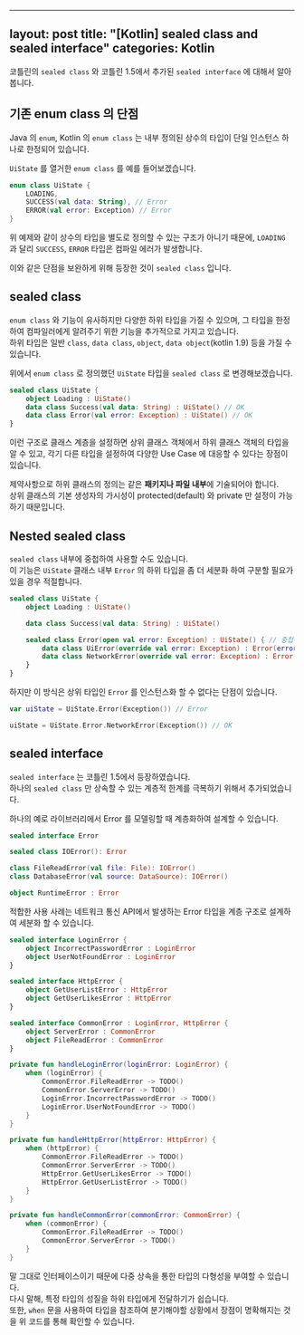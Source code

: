  ---
layout: post
title: "[Kotlin] sealed class and sealed interface"
categories: Kotlin
---

코틀린의 `sealed class` 와 코틀린 1.5에서 추가된 `sealed interface` 에 대해서 알아봅니다.

## 기존 enum class 의 단점

Java 의 `enum`, Kotlin 의 `enum class` 는 내부 정의된 상수의 타입이 단일 인스턴스 하나로 한정되어 있습니다.

`UiState` 를 열거한 `enum class` 를 예를 들어보겠습니다.

~~~kotlin
enum class UiState {
    LOADING,
    SUCCESS(val data: String), // Error
    ERROR(val error: Exception) // Error
}
~~~

위 예제와 같이 상수의 타입을 별도로 정의할 수 있는 구조가 아니기 때문에, `LOADING` 과 달리 `SUCCESS`, `ERROR` 타입은 컴파일 에러가 발생합니다.

이와 같은 단점을 보완하게 위해 등장한 것이 `sealed class` 입니다.

## sealed class

`enum class` 와 기능이 유사하지만 다양한 하위 타입을 가질 수 있으며, 그 타입을 한정하여 컴파일러에게 알려주기 위한 기능을 추가적으로 가지고 있습니다.  
하위 타입은 일반 `class`, `data class`, `object`, `data object`(kotlin 1.9) 등을 가질 수 있습니다.  

위에서 `enum class` 로 정의했던 `UiState` 타입을 `sealed class` 로 변경해보겠습니다.

~~~kotlin
sealed class UiState {
    object Loading : UiState()
    data class Success(val data: String) : UiState() // OK
    data class Error(val error: Exception) : UiState() // OK
}
~~~

이런 구조로 클래스 계층을 설정하면 상위 클래스 객체에서 하위 클래스 객체의 타입을 알 수 있고, 각기 다른 타입을 설정하여 다양한 Use Case 에 대응할 수 있다는 장점이 있습니다.

제약사항으로 하위 클래스의 정의는 같은 **패키지나 파일 내부**에 기술되어야 합니다.  
상위 클래스의 기본 생성자의 가시성이 protected(default) 와 private 만 설정이 가능하기 때문입니다.

## Nested sealed class

`sealed class` 내부에 중첩하여 사용할 수도 있습니다.  
이 기능은 `UiState` 클래스 내부 `Error` 의 하위 타입을 좀 더 세분화 하여 구분할 필요가 있을 경우 적절합니다.

~~~kotlin
sealed class UiState {
    object Loading : UiState()

    data class Success(val data: String) : UiState()

    sealed class Error(open val error: Exception) : UiState() { // 중첩된 sealed class 를 사용하여 Error 를 세분화
        data class UiError(override val error: Exception) : Error(error)
        data class NetworkError(override val error: Exception) : Error(error)
    }
}
~~~

하지만 이 방식은 상위 타입인 `Error` 를 인스턴스화 할 수 없다는 단점이 있습니다.

~~~kotlin
var uiState = UiState.Error(Exception()) // Error

uiState = UiState.Error.NetworkError(Exception()) // OK
~~~

## sealed interface

`sealed interface` 는 코틀린 1.5에서 등장하였습니다.  
하나의 `sealed class` 만 상속할 수 있는 계층적 한계를 극복하기 위해서 추가되었습니다.

하나의 예로 라이브러리에서 Error 를 모델링할 때 계층화하여 설계할 수 있습니다.

~~~kotlin
sealed interface Error

sealed class IOError(): Error

class FileReadError(val file: File): IOError()
class DatabaseError(val source: DataSource): IOError()

object RuntimeError : Error
~~~

적합한 사용 사례는 네트워크 통신 API에서 발생하는 Error 타입을 계층 구조로 설계하여 세분화 할 수 있습니다.

~~~kotlin
sealed interface LoginError {
    object IncorrectPasswordError : LoginError
    object UserNotFoundError : LoginError
}

sealed interface HttpError {
    object GetUserListError : HttpError
    object GetUserLikesError : HttpError
}

sealed interface CommonError : LoginError, HttpError {
    object ServerError : CommonError
    object FileReadError : CommonError
}

private fun handleLoginError(loginError: LoginError) {
    when (loginError) {
        CommonError.FileReadError -> TODO()
        CommonError.ServerError -> TODO()
        LoginError.IncorrectPasswordError -> TODO()
        LoginError.UserNotFoundError -> TODO()
    }
}

private fun handleHttpError(httpError: HttpError) {
    when (httpError) {
        CommonError.FileReadError -> TODO()
        CommonError.ServerError -> TODO()
        HttpError.GetUserLikesError -> TODO()
        HttpError.GetUserListError -> TODO()
    }
}

private fun handleCommonError(commonError: CommonError) {
    when (commonError) {
        CommonError.FileReadError -> TODO()
        CommonError.ServerError -> TODO()
    }
}
~~~

말 그대로 인터페이스이기 때문에 다중 상속을 통한 타입의 다형성을 부여할 수 있습니다.  
다시 말해, 특정 타입의 성질을 하위 타입에게 전달하기가 쉽습니다.  
또한, `when` 문을 사용하여 타입을 참조하여 분기해야할 상황에서 장점이 명확해지는 것을 위 코드를 통해 확인할 수 있습니다.